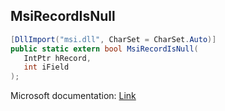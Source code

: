 ## MsiRecordIsNull

```csharp
[DllImport("msi.dll", CharSet = CharSet.Auto)]
public static extern bool MsiRecordIsNull(
   IntPtr hRecord,
   int iField
);
```

Microsoft documentation: [Link](https://learn.microsoft.com/en-us/windows/win32/api/msiquery/nf-msiquery-msirecordisnull)
